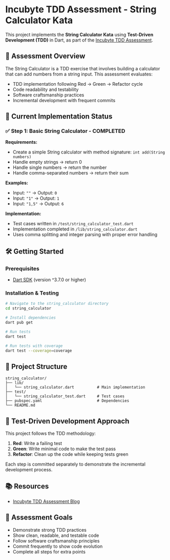 # Incubyte TDD Assessment - String Calculator Kata

This project implements the **String Calculator Kata** using **Test-Driven Development (TDD)** in Dart, as part of the [Incubyte TDD Assessment](https://blog.incubyte.co/blog/tdd-assessment/).

## 🎯 Assessment Overview

The String Calculator is a TDD exercise that involves building a calculator that can add numbers from a string input. This assessment evaluates:

- TDD implementation following Red → Green → Refactor cycle
- Code readability and testability
- Software craftsmanship practices
- Incremental development with frequent commits

## 🚀 Current Implementation Status

### ✅ Step 1: Basic String Calculator - COMPLETED

**Requirements:**
- Create a simple String calculator with method signature: `int add(String numbers)`
- Handle empty strings → return 0
- Handle single numbers → return the number
- Handle comma-separated numbers → return their sum

**Examples:**
- Input: `""` → Output: `0`
- Input: `"1"` → Output: `1`
- Input: `"1,5"` → Output: `6`

**Implementation:**
- Test cases written in `/test/string_calculator_test.dart`
- Implementation completed in `/lib/string_calculator.dart`
- Uses comma splitting and integer parsing with proper error handling

## 🛠️ Getting Started

### Prerequisites
- [Dart SDK](https://dart.dev/get-dart) (version ^3.7.0 or higher)

### Installation & Testing
```bash
# Navigate to the string_calculator directory
cd string_calculator

# Install dependencies
dart pub get

# Run tests
dart test

# Run tests with coverage
dart test --coverage=coverage
```

## 📁 Project Structure

```
string_calculator/
├── lib/
│   └── string_calculator.dart          # Main implementation
├── test/
│   └── string_calculator_test.dart     # Test cases
├── pubspec.yaml                        # Dependencies
└── README.md
```

## 🧪 Test-Driven Development Approach

This project follows the TDD methodology:

1. **Red**: Write a failing test
2. **Green**: Write minimal code to make the test pass
3. **Refactor**: Clean up the code while keeping tests green

Each step is committed separately to demonstrate the incremental development process.

## 📚 Resources

- [Incubyte TDD Assessment Blog](https://blog.incubyte.co/blog/tdd-assessment/)

## 🎯 Assessment Goals

- Demonstrate strong TDD practices
- Show clean, readable, and testable code
- Follow software craftsmanship principles
- Commit frequently to show code evolution
- Complete all steps for extra points

